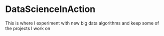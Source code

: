 DataScienceInAction
===================

This is where I experiment with new big data algorithms and keep some of the projects I work on
